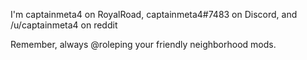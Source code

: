 I'm captainmeta4 on RoyalRoad, captainmeta4#7483 on Discord, and /u/captainmeta4 on reddit

Remember, always @roleping your friendly neighborhood mods.
